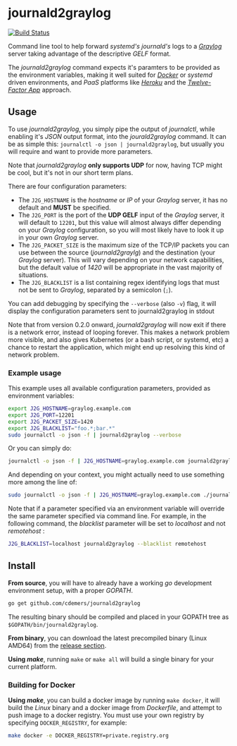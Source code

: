 # journald2graylog

[![Build Status](https://travis-ci.org/cdemers/journald2graylog.svg?branch=master)](https://travis-ci.org/cdemers/journald2graylog)

Command line tool to help forward _systemd's_ _journald's_ logs to a [_Graylog_](https://www.graylog.org/) server taking advantage of the descriptive _GELF_ format.

The _journald2graylog_ command expects it's paramters to be provided as the environment variables, making it well suited for [_Docker_](https://www.docker.com/) or _systemd_ driven environments, and _PaaS_ platforms like [_Heroku_](https://www.heroku.com/) and the [_Twelve-Factor App_](http://12factor.net/config) approach.

## Usage

To use _journald2graylog_, you simply pipe the output of _journalctl_, while enabling it's _JSON_ output format, into the _jourald2graylog_ command.  It can be as simple this: `journalctl -o json | journald2graylog`, but usually you will require and want to provide more parameters.

Note that _journald2graylog_ **only supports UDP** for now, having TCP might be cool, but it's not in our short term plans.

There are four configuration parameters:

* The `J2G_HOSTNAME` is the _hostname_ or _IP_ of your _Graylog_ server, it has no default and **MUST** be specified.
* The `J2G_PORT` is the port of the **UDP GELF** input of the _Graylog_ server, it will default to `12201`, but this value will almost always differ depending on your _Graylog_ configuration, so you will most likely have to look it up in your own _Graylog_ server.
* The `J2G_PACKET_SIZE` is the maximum size of the TCP/IP packets you can use between the source (_journald2graylg_) and the destination (your _Graylog_ server). This will vary depending on your network capabilities, but the default value of _1420_ will be appropriate in the vast majority of situations.
* The `J2G_BLACKLIST` is a list containing regex identifying logs that must not be sent to _Graylog_, separated by a semicolon (`;`).

You can add debugging by specifying the `--verbose` (also `-v`) flag, it will display the configuration parameters sent to journald2graylog in stdout

Note that from version 0.2.0 onward, _journald2graylog_ will now exit if there is a network error, instead of looping forever. This makes a network problem more visible, and also gives Kubernetes (or a bash script, or systemd, etc) a chance to restart the application, which might end up resolving this kind of network problem.

### Example usage
This example uses all available configuration parameters, provided as environment variables:

``` bash
export J2G_HOSTNAME=graylog.example.com
export J2G_PORT=12201
export J2G_PACKET_SIZE=1420
export J2G_BLACKLIST="foo.*;bar.*"
sudo journalctl -o json -f | journald2graylog --verbose
```
Or you can simply do:

``` bash
journalctl -o json -f | J2G_HOSTNAME=graylog.example.com journald2graylog
```

And depending on your context, you might actually need to use something more among the line of:

``` bash
sudo journalctl -o json -f | J2G_HOSTNAME=graylog.example.com ./journald2graylog
```

Note that if a parameter specified via an environment variable will override the same parameter specified via command line. For example, in the following command, the _blacklist_ parameter will be set to _localhost_ and not _remotehost_ :

``` bash
J2G_BLACKLIST=localhost journald2graylog --blacklist remotehost
```

## Install

**From source**, you will have to already have a working _go_ development environment setup, with a proper _GOPATH_.

``` bash
go get github.com/cdemers/journald2graylog
```
The resulting binary should be compiled and placed in your GOPATH tree as `$GOPATH/bin/journald2graylog`.

**From binary**, you can download the latest precompiled binary (Linux AMD64) from the [release section](https://github.com/cdemers/journald2graylog/releases).

**Using _make_**, running `make` or `make all` will build a single binary for your current platform.

### Building for Docker
**Using _make_**, you can build a docker image by running `make docker`, it will build the _Linux_ binary and a docker image from _Dockerfile_, and attempt to push image to a docker registry. You must use your own registry by specifying `DOCKER_REGISTRY`, for example:

``` bash
make docker -e DOCKER_REGISTRY=private.registry.org
```
